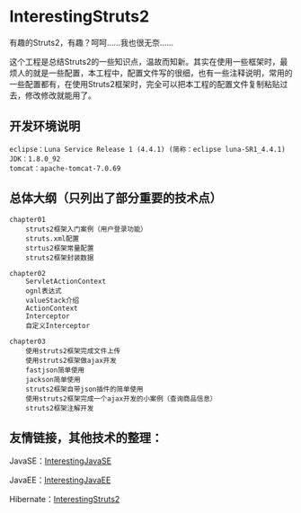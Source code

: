 # InterestingStruts2

有趣的Struts2，有趣？呵呵……我也很无奈……

这个工程是总结Struts2的一些知识点，温故而知新。其实在使用一些框架时，最烦人的就是一些配置，本工程中，配置文件写的很细，也有一些注释说明，常用的一些配置都有，在使用Struts2框架时，完全可以把本工程的配置文件复制粘贴过去，修改修改就能用了。

## 开发环境说明
	eclipse：Luna Service Release 1 (4.4.1) (简称：eclipse luna-SR1_4.4.1)
	JDK：1.8.0_92
	tomcat：apache-tomcat-7.0.69

## 总体大纲（只列出了部分重要的技术点）
	chapter01
		struts2框架入门案例（用户登录功能）
		struts.xml配置
		strtus2框架常量配置
		struts2框架封装数据

	chapter02
		ServletActionContext
		ognl表达式
		valueStack介绍
		ActionContext
		Interceptor
		自定义Interceptor

	chapter03
		使用struts2框架完成文件上传
		使用struts2框架做ajax开发
		fastjson简单使用
		jackson简单使用
		struts2框架自带json插件的简单使用
		使用struts2框架完成一个ajax开发的小案例（查询商品信息）
		struts2框架注解开发

## 友情链接，其他技术的整理：
JavaSE：[InterestingJavaSE](https://github.com/gongchuanjing/InterestingJavaSE.git)

JavaEE：[InterestingJavaEE](https://github.com/gongchuanjing/InterestingJavaEE.git)

Hibernate：[InterestingStruts2](https://github.com/gongchuanjing/InterestingHibernate.git)